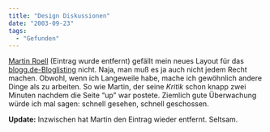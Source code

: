 ```yaml
---
title: "Design Diskussionen"
date: "2003-09-23"
tags:
  - "Gefunden"
---
```


[Martin Roell](http://www.roell.net/weblog/newsfeed/2003/09/23.shtml#003419 "E-Business Weblog/Newsfeed: Archiv 23.09.03") (Eintrag wurde entfernt) gefällt mein neues Layout für das [blogg.de-Bloglisting](http://blogg.de/) nicht. Naja, man muß es ja auch nicht jedem Recht machen. Obwohl, wenn ich Langeweile habe, mache ich gewöhnlich andere Dinge als zu arbeiten. So wie Martin, der seine _Kritik_ schon knapp zwei Minuten nachdem die Seite “up” war postete. Ziemlich gute Überwachung würde ich mal sagen: schnell gesehen, schnell geschossen.

**Update:** Inzwischen hat Martin den Eintrag wieder entfernt. Seltsam.
